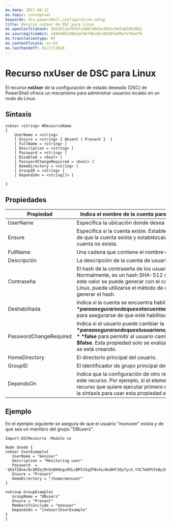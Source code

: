 ```yaml
---
ms.date: 2017-06-12
ms.topic: conceptual
keywords: dsc,powershell,configuration,setup
title: Recurso nxUser de DSC para Linux
ms.openlocfilehash: 93e2b12af076fce687e045e3043c94fa82d61861
ms.sourcegitcommit: a444406120e5af4e746cbbc0558fe89a7e78aef6
ms.translationtype: HT
ms.contentlocale: es-ES
ms.lasthandoff: 01/17/2018
---
```

# <a name="dsc-for-linux-nxuser-resource"></a>Recurso nxUser de DSC para Linux

El recurso **nxUser** de la configuración de estado deseado (DSC) de PowerShell ofrece un mecanismo para administrar usuarios locales en un nodo de Linux.

## <a name="syntax"></a>Sintaxis

```
nxUser <string> #ResourceName
{
    UserName = <string>
    [ Ensure = <string> { Absent | Present }  ]
    [ FullName = <string> ]
    [ Description = <string> ]
    [ Password = <string> ]
    [ Disabled = <bool> ]
    [ PasswordChangeRequired = <bool> ]
    [ HomeDirectory = <string> ]
    [ GroupID = <string> ]
    [ DependsOn = <string[]> ]

}
```

## <a name="properties"></a>Propiedades

|  Propiedad |  Indica el nombre de la cuenta para la que quiere garantizar un estado específico. | 
|---|---|
| UserName| Especifica la ubicación donde desea garantizar el estado de un archivo o directorio.| 
| Ensure| Especifica si la cuenta existe. Establezca esta propiedad en "Present" para asegurarse de que la cuenta exista y establézcala como "Absent" para asegurarse de que la cuenta no exista.| 
| FullName| Una cadena que contiene el nombre completo que se usará para la cuenta de usuario.| 
| Descripción| La descripción de la cuenta de usuario.| 
| Contraseña| El hash de la contraseña de los usuarios en el formato adecuado para el equipo Linux. Normalmente, es un hash SHA-512 o SHA-256 con sal. En Debian y Ubuntu Linux, este valor se puede generar con el comando mkpasswd. Para otras distribuciones de Linux, puede utilizarse el método de cifrado de la biblioteca de cifrado de Python para generar el hash.| 
| Deshabilitada| Indica si la cuenta se encuentra habilitada. Establezca esta propiedad en **$true** para asegurarse de que esta cuenta esté deshabilitada y establézcala como **$false** para asegurarse de que esté habilitada.| 
| PasswordChangeRequired| Indica si el usuario puede cambiar la contraseña. Establezca esta propiedad en **$true** para asegurarse de que el usuario no pueda cambiar la contraseña y establézcala como **$false** para permitir al usuario cambiar la contraseña. El valor predeterminado es **$false**. Esta propiedad solo se evalúa si la cuenta de usuario no existía anteriormente y se está creando.| 
| HomeDirectory| El directorio principal del usuario.| 
| GroupID| El identificador de grupo principal del usuario.| 
| DependsOn | Indica que la configuración de otro recurso debe ejecutarse antes de que se configure este recurso. Por ejemplo, si el elemento ID del bloque del script de configuración del recurso que quiere ejecutar primero es "ResourceName" y su tipo es "ResourceType", la sintaxis para usar esta propiedad es `DependsOn = "[ResourceType]ResourceName"`.| 

## <a name="example"></a>Ejemplo

En el ejemplo siguiente se asegura de que el usuario "monuser" exista y de que sea un miembro del grupo "DBusers".

```
Import-DSCResource -Module nx 

Node $node {
nxUser UserExample{
   UserName = "monuser"
   Description = "Monitoring user"
   Password  =    '$6$fZAne/Qc$MZejMrOxDK0ogv9SLiBP5J5qZFBvXLnDu8HY1Oy7ycX.Y3C7mGPUfeQy3A82ev3zIabhDQnj2ayeuGn02CqE/0'
   Ensure = "Present"
   HomeDirectory = "/home/monuser"
}
 
nxGroup GroupExample{
   GroupName = "DBusers"
   Ensure = "Present"
   MembersToInclude = "monuser"
   DependsOn = "[nxUser]UserExample"            
}
}
```

